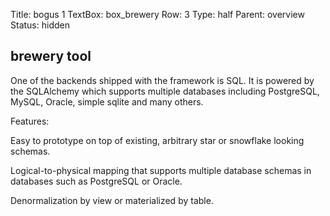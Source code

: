 Title: bogus 1
TextBox: box_brewery
Row: 3
Type: half
Parent: overview
Status: hidden

<h2>brewery tool</h2>
<p>One of the backends shipped with the 
framework is SQL. It is powered by the 
SQLAlchemy which supports multiple 
databases including PostgreSQL, MySQL, 
Oracle, simple sqlite and many others.</p>
<p>Features:</p>
<p>Easy to prototype on top of existing, arbitrary 
star or snowflake looking schemas.</p>
<p>Logical-to-physical mapping that supports 
multiple database schemas in databases 
such as PostgreSQL or Oracle.</p>
<p>Denormalization by view or materialized by 
table.</p>